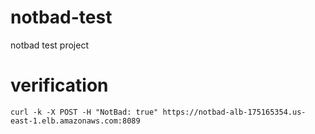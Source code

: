 # notbad-test
notbad test project
# verification
`curl -k -X POST -H "NotBad: true" https://notbad-alb-175165354.us-east-1.elb.amazonaws.com:8089`
